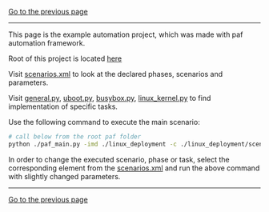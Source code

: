[Go to the previous page](../README.md)

----

This page is the example automation project, which was made with paf automation framework.

Root of this project is located [here](https://github.com/svlad-90/paf/tree/main/paf/linux_deployment)

Visit [scenarios.xml](./scenarios.xml) to look at the declared phases, scenarios and parameters.

Visit [general.py](./general.py), [uboot.py](./uboot.py), [busybox.py](./busybox.py), [linux_kernel.py](./linux_kernel.py) to find implementation of specific tasks.

Use the following command to execute the main scenario:

```bash
# call below from the root paf folder
python ./paf_main.py -imd ./linux_deployment -c ./linux_deployment/scenarios.xml -s boot_image_deploy -p ARCH_TYPE=ARM -ld="./"
```

In order to change the executed scenario, phase or task, select the corresponding element from the [scenarios.xml](./scenarios.xml) and run the above command with slightly changed parameters.

----

[Go to the previous page](../README.md)
